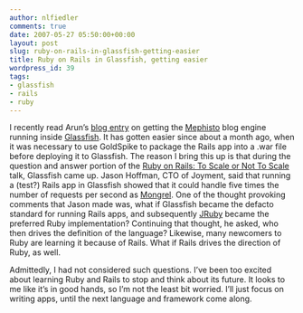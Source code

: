 ```yaml
---
author: nlfiedler
comments: true
date: 2007-05-27 05:50:00+00:00
layout: post
slug: ruby-on-rails-in-glassfish-getting-easier
title: Ruby on Rails in Glassfish, getting easier
wordpress_id: 39
tags:
- glassfish
- rails
- ruby
---
```


I recently read Arun’s [blog entry](http://blogs.sun.com/arungupta/entry/mephisto_on_glassfish_v3) on getting the [Mephisto](http://www.mephistoblog.org/) blog engine running inside [Glassfish](http://glassfish.dev.java.net/). It has gotten easier since about a month ago, when it was necessary to use GoldSpike to package the Rails app into a .war file before deploying it to Glassfish. The reason I bring this up is that during the question and answer portion of the [Ruby on Rails: To Scale or Not To Scale](http://www.geeksessions.com/2007/04/27/ruby-on-rails-scalability/) talk, Glassfish came up. Jason Hoffman, CTO of Joyment, said that running a (test?) Rails app in Glassfish showed that it could handle five times the number of requests per second as [Mongrel](http://mongrel.rubyforge.org/). One of the thought provoking comments that Jason made was, what if Glassfish became the defacto standard for running Rails apps, and subsequently [JRuby](http://jruby.codehaus.org/) became the preferred Ruby implementation? Continuing that thought, he asked, who then drives the definition of the language? Likewise, many newcomers to Ruby are learning it because of Rails. What if Rails drives the direction of Ruby, as well.

   

Admittedly, I had not considered such questions. I’ve been too excited about learning Ruby and Rails to stop and think about its future. It looks to me like it’s in good hands, so I’m not the least bit worried. I’ll just focus on writing apps, until the next language and framework come along.
